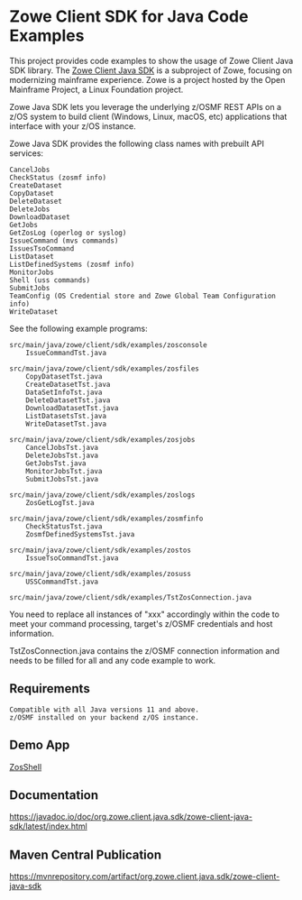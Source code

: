 # Zowe Client SDK for Java Code Examples

This project provides code examples to show the usage of Zowe Client Java SDK library. The [Zowe Client Java SDK](https://github.com/zowe/zowe-client-java-sdk) is a subproject of Zowe, focusing on modernizing mainframe experience. Zowe is a project hosted by the Open Mainframe Project, a Linux Foundation project.

Zowe Java SDK lets you leverage the underlying z/OSMF REST APIs on a z/OS system to build client (Windows, Linux, macOS, etc) applications that interface with your z/OS instance.

Zowe Java SDK provides the following class names with prebuilt API services:

    CancelJobs
    CheckStatus (zosmf info)
    CreateDataset  
    CopyDataset
    DeleteDataset 
    DeleteJobs
    DownloadDataset  
    GetJobs
    GetZosLog (operlog or syslog)
    IssueCommand (mvs commands)  
    IssuesTsoCommand  
    ListDataset  
    ListDefinedSystems (zosmf info)
    MonitorJobs  
    Shell (uss commands)
    SubmitJobs  
    TeamConfig (OS Credential store and Zowe Global Team Configuration info)  
    WriteDataset

See the following example programs:

    src/main/java/zowe/client/sdk/examples/zosconsole   
        IssueCommandTst.java  
  
    src/main/java/zowe/client/sdk/examples/zosfiles    
        CopyDatasetTst.java
        CreateDatasetTst.java  
        DataSetInfoTst.java  
        DeleteDatasetTst.java  
        DownloadDatasetTst.java
        ListDatasetsTst.java
        WriteDatasetTst.java  
  
    src/main/java/zowe/client/sdk/examples/zosjobs    
        CancelJobsTst.java
        DeleteJobsTst.java
        GetJobsTst.java
        MonitorJobsTst.java
        SubmitJobsTst.java  

    src/main/java/zowe/client/sdk/examples/zoslogs     
        ZosGetLogTst.java
  
    src/main/java/zowe/client/sdk/examples/zosmfinfo 
        CheckStatusTst.java
        ZosmfDefinedSystemsTst.java
  
    src/main/java/zowe/client/sdk/examples/zostos  
        IssueTsoCommandTst.java

    src/main/java/zowe/client/sdk/examples/zosuss  
        USSCommandTst.java
  
    src/main/java/zowe/client/sdk/examples/TstZosConnection.java

You need to replace all instances of "xxx" accordingly within the code to meet your command processing, target's z/OSMF credentials and host information.  

TstZosConnection.java contains the z/OSMF connection information and needs to be filled for all and any code example to work.   
    
## Requirements  
  
    Compatible with all Java versions 11 and above.  
    z/OSMF installed on your backend z/OS instance.  

## Demo App

[ZosShell](https://github.com/frankgiordano/ZosShell)
  
## Documentation

https://javadoc.io/doc/org.zowe.client.java.sdk/zowe-client-java-sdk/latest/index.html

## Maven Central Publication

https://mvnrepository.com/artifact/org.zowe.client.java.sdk/zowe-client-java-sdk  
  